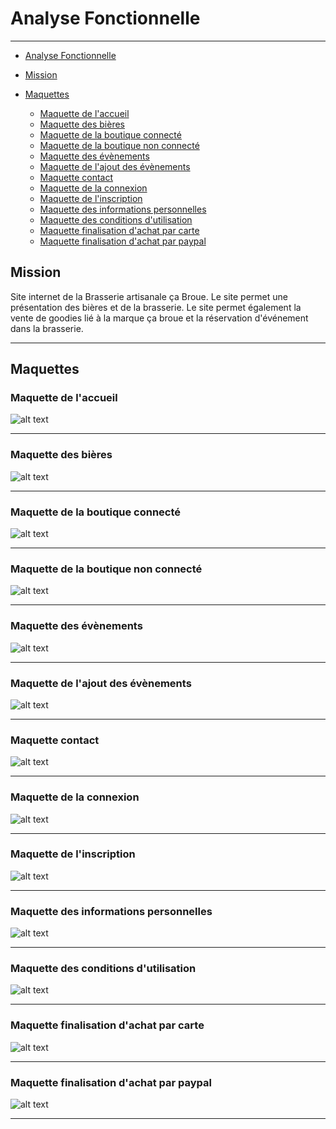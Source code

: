 # Analyse Fonctionnelle

---
<!-- MDTOC maxdepth:6 firsth1:1 numbering:0 flatten:0 bullets:1 updateOnSave:1 -->

- [Analyse Fonctionnelle](#analyse-fonctionnelle)

- [Mission](#mission)

- [Maquettes](#maquettes)
    - [Maquette de l'accueil](#maquette-de-laccueil)
    - [Maquette des bières](#maquette-des-bieres)
    - [Maquette de la boutique connecté](#maquette-de-la-boutique-connecter)
    - [Maquette de la boutique non connecté](#maquette-de-la-boutique-non-connecter)
    - [Maquette des évènements](#maquette-des-evenements)
    - [Maquette de l'ajout des évènements](#maquette-de-lajout-des-evenements)
    - [Maquette contact](#maquette-contact)
    - [Maquette de la connexion](#maquette-de-la-connexion)
    - [Maquette de l'inscription](#maquette-de-linscription)
    - [Maquette des informations personnelles](#maquette-des-informations-personnelles)
    - [Maquette des conditions d'utilisation](#maquette-des-conditions-dutilisation)
    - [Maquette finalisation d'achat par carte](#maquette-finalisation-achat-par-carte)
    - [Maquette finalisation d'achat par paypal](#maquette-finalisation-achat-par-paypal)
<!-- /MDTOC -->

## Mission

Site internet de la Brasserie artisanale ça Broue. Le site permet une présentation des bières et de la brasserie. Le site permet également la vente de goodies lié à la marque ça broue et la réservation d'événement dans la brasserie. 

---

## Maquettes

### Maquette de l'accueil
![alt text](maquette/accueil.png "maquette de l'accueil")

---

### Maquette des bières
![alt text](maquette/biere.png "maquette des bière")

---

### Maquette de la boutique connecté
![alt text](maquette/boutique-connecter.png "maquette de la boutique connecté")


---

### Maquette de la boutique non connecté
![alt text](maquette/boutique-non-connecter.png "maquette de la boutique non connecté")

---

### Maquette des évènements
![alt text](maquette/evenement.png "maquette des évènements")

---

### Maquette de l'ajout des évènements
![alt text](maquette/ajout-un-evenement.png "maquette de l'ajout des évènements")

---

### Maquette contact
![alt text](maquette/contact.png "maquette contact")

---

### Maquette de la connexion
![alt text](maquette/connexion.png "maquette de la connexion")

---

### Maquette de l'inscription
![alt text](maquette/Inscription.png "maquette de l'inscription")

---

### Maquette des informations personnelles
![alt text](maquette/Information-Personnelle.png "maquette des informations personnelles")

---

### Maquette des conditions d'utilisation
![alt text](maquette/Condition-utilisation.png "maquette des conditions d'utilisation")

---

### Maquette finalisation d'achat par carte
![alt text](maquette/Finalisation-d'achat-carte.png "maquette finalisation d'achat par carte")

---

### Maquette finalisation d'achat par paypal
![alt text](maquette/Finalisation-d'achat-paypal.png "maquette finalisation d'achat par paypal")

---


